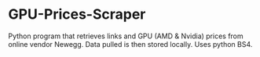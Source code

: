 # GPU-Prices-Scraper

Python program that retrieves links and GPU (AMD & Nvidia) prices from online vendor Newegg. Data pulled is then stored locally. Uses python BS4.

